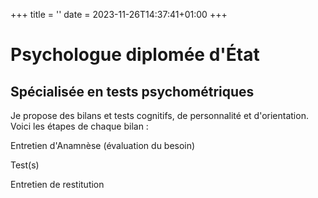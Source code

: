 +++
title = ''
date = 2023-11-26T14:37:41+01:00
+++

# Psychologue diplomée d'État
## Spécialisée en tests psychométriques
Je propose des bilans et tests cognitifs, de personnalité et d'orientation.
Voici les étapes de chaque bilan :

Entretien d'Anamnèse (évaluation du besoin)

Test(s)

Entretien de restitution

